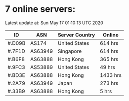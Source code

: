 # 7 online servers:

Latest update at: Sun May 17 01:10:13 UTC 2020

| ID | ASN | Server Country | Online |
| -- | --- | -------------- | ------ |
| #.D09B | AS174 | United States | 614 hrs |
| #.7F1D | AS63949 | Singapore | 614 hrs |
| #.B6F8 | AS63888 | Hong Kong | 365 hrs |
| #.9FC3 | AS53889 | United States | 49 hrs |
| #.BD3E | AS63888 | Hong Kong | 1433 hrs |
| #.2A79 | AS63949 | Japan | 273 hrs |
| #.33B9 | AS63888 | Hong Kong | 5 hrs |

